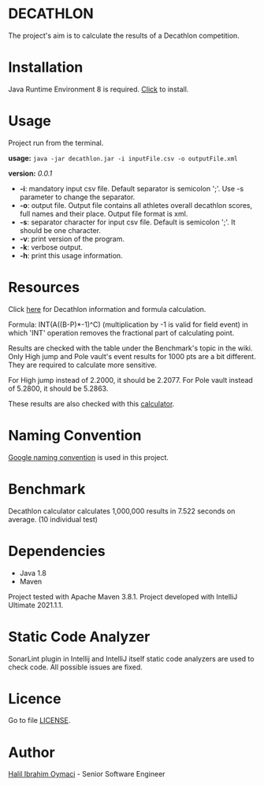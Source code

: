 # DECATHLON

The project's aim is to calculate the results of a Decathlon competition.

# Installation

Java Runtime Environment 8 is required. [Click](https://www.oracle.com/java/technologies/downloads/) to install.

# Usage

Project run from the terminal.

**usage:** `java -jar decathlon.jar -i inputFile.csv -o outputFile.xml`

**version:** _0.0.1_

* **-i**: mandatory input csv file. Default separator is semicolon ';'. Use -s parameter to change the
  separator.
* **-o**: output file. Output file contains all athletes overall decathlon scores, full names and their place. Output
  file
  format is xml.
* **-s**: separator character for input csv file. Default is semicolon ';'. It should be one character.
* **-v**: print version of the program.
* **-k**: verbose output.
* **-h**: print this usage information.

# Resources

Click [here](https://en.wikipedia.org/wiki/Decathlon) for Decathlon information and formula calculation.

Formula: INT(A((B-P)*-1)^C) (multiplication by -1 is valid for field event) in which 'INT' operation removes the
fractional part of
calculating point.

Results are checked with the table under the Benchmark's topic in the wiki.
Only High jump and Pole vault's event results for 1000 pts are a bit different. They are required to calculate more
sensitive.

For High jump instead of 2.2000, it should be 2.2077. For Pole vault instead of 5.2800, it should be 5.2863.

These results are also checked with this [calculator](https://www.sportcalculators.com/decathlon-calculator).

# Naming Convention

[Google naming convention](https://google.github.io/styleguide/javaguide.html) is used in this project.

# Benchmark

Decathlon calculator calculates 1,000,000 results in 7.522 seconds on average. (10 individual test)

# Dependencies

- Java 1.8
- Maven

Project tested with Apache Maven 3.8.1.
Project developed with IntelliJ Ultimate 2021.1.1.

# Static Code Analyzer

SonarLint plugin in Intellij and IntelliJ itself static code analyzers are used to check code. All possible issues are
fixed.

# Licence

Go to file [LICENSE](LICENSE).

# Author

[Halil Ibrahim Oymaci](mailto:hioymaci@gmail.com) - Senior Software Engineer
